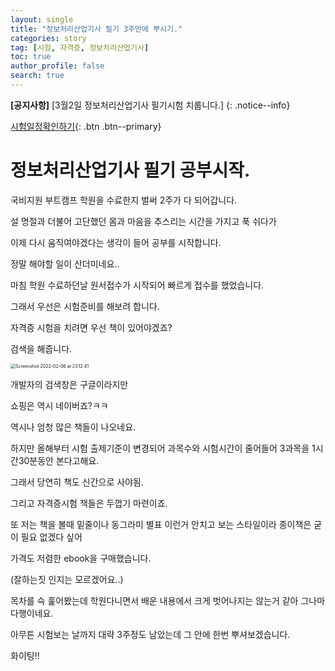 ```yaml
---
layout: single
title: "정보처리산업기사 필기 3주만에 뿌시기."
categories: story
tag: [시험, 자격증, 정보처리산업기사]
toc: true
author_profile: false
search: true
---
```


**[공지사항]** [3월2일 정보처리산업기사 필기시험 치룹니다.]
{: .notice--info}

[시험일정확인하기](https://search.naver.com/search.naver?query=%EC%A0%95%EB%B3%B4%EC%B2%98%EB%A6%AC%EC%82%B0%EC%97%85%EA%B8%B0%EC%82%AC%201%ED%9A%8C){: .btn .btn--primary}

# 정보처리산업기사 필기 공부시작.

국비지원 부트캠프 학원을 수료한지 벌써 2주가 다 되어갑니다.

설 명절과 더불어 고단했던 몸과 마음을 추스리는 시간을 가지고 푹 쉬다가 

이제 다시 움직여야겠다는 생각이 들어 공부를 시작합니다.

정말 해야할 일이 산더미네요..

마침 학원 수료하던날 원서접수가 시작되어 빠르게 접수를 했었습니다.

그래서 우선은 시험준비를 해보려 합니다.

자격증 시험을 치려면 우선 책이 있어야겠죠?

검색을 해줍니다.

<img src="../../images/2022-02-06-second/Screenshot 2022-02-06 at 23.12.41.jpg" alt="Screenshot 2022-02-06 at 23.12.41" style="zoom:50%;" />

개발자의 검색창은 구글이라지만

쇼핑은 역시 네이버죠?ㅋㅋ



역시나 엄청 많은 책들이 나오네요.

하지만 올해부터 시험 출제기준이 변경되어 과목수와 시험시간이 줄어들어 3과목을 1시간30분동안 본다고해요.

그래서 당연히 책도 신간으로 사야됨.



그리고 자격증시험 책들은 두껍기 마련이죠.

또 저는 책을 볼때 밑줄이나 동그라미 별표 이런거 안치고 보는 스타일이라 종이책은 굳이 필요 없겠다 싶어

가격도 저렴한 ebook을 구매했습니다.

(잘하는짓 인지는 모르겠어요..)



목차를 슥 훑어봤는데 학원다니면서 배운 내용에서 크게 벗어나지는 않는거 같아 그나마 다행이네요.



아무튼 시험보는 날까지 대략 3주정도 남았는데 그 안에 한번 뿌셔보겠습니다.



화이팅!!



